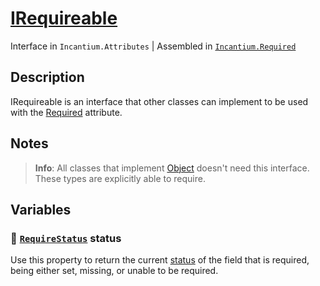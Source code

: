 ﻿# [IRequireable](../Runtime/IRequireable.cs)

Interface in `Incantium.Attributes` | Assembled in [`Incantium.Required`](../README.md)

## Description

IRequireable is an interface that other classes can implement to be used with the [Required](Required.md) attribute.

## Notes

> **Info**: All classes that implement [Object](https://docs.unity3d.com/ScriptReference/Object.html) doesn't need this 
> interface. These types are explicitly able to require.

## Variables

### :green_book: [`RequireStatus`](RequireStatus.md) status

Use this property to return the current [status](RequireStatus.md) of the field that is required, being either set, 
missing, or unable to be required.
